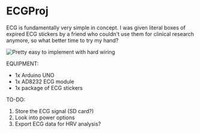 # ECGProj

ECG is fundamentally very simple in concept. I was given literal boxes of expired ECG stickers by a friend who couldn't use them for clinical research anymore, so what better time to try my hand?

![Pretty easy to implement with hard wiring](https://imgur.com/a/lUV3mI6)

EQUIPMENT:
* 1x Arduino UNO
* 1x AD8232 ECG module
* 1x package of ECG stickers

TO-DO:
1. Store the ECG signal (SD card?)
2. Look into power options
3. Export ECG data for HRV analysis?
